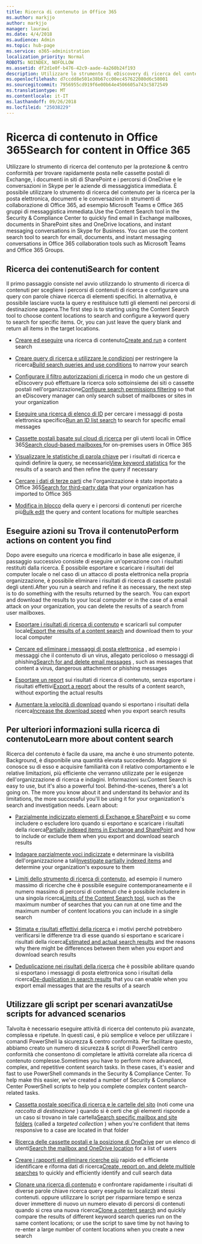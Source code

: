```yaml
---
title: Ricerca di contenuto in Office 365
ms.author: markjjo
author: markjjo
manager: laurawi
ms.date: 4/4/2018
ms.audience: Admin
ms.topic: hub-page
ms.service: o365-administration
localization_priority: Normal
ROBOTS: NOINDEX, NOFOLLOW
ms.assetid: df2d1e0f-b476-42c9-aade-4a260b24f193
description: Utilizzare lo strumento di eDiscovery di ricerca del contenuto in Office 365 Security &amp; centro conformità per trovare rapidamente posta nelle cassette postali di Exchange, i documenti in siti di SharePoint e i percorsi di OneDrive e le conversazioni in Skype per le aziende di messaggistica immediata.
ms.openlocfilehash: d7ccdd8e501e38b67cc00ec457622080d6c58001
ms.sourcegitcommit: 7956955cd919f6e00b64e4506605a743c5872549
ms.translationtype: MT
ms.contentlocale: it-IT
ms.lasthandoff: 09/26/2018
ms.locfileid: "25038229"
---
```

# <a name="search-for-content-in-office-365"></a><span data-ttu-id="e2e55-103">Ricerca di contenuto in Office 365</span><span class="sxs-lookup"><span data-stu-id="e2e55-103">Search for content in Office 365</span></span>

<span data-ttu-id="e2e55-p101">Utilizzare lo strumento di ricerca del contenuto per la protezione &amp; centro conformità per trovare rapidamente posta nelle cassette postali di Exchange, i documenti in siti di SharePoint e i percorsi di OneDrive e le conversazioni in Skype per le aziende di messaggistica immediata. È possibile utilizzare lo strumento di ricerca del contenuto per la ricerca per la posta elettronica, documenti e le conversazioni in strumenti di collaborazione di Office 365, ad esempio Microsoft Teams e Office 365 gruppi di messaggistica immediata.</span><span class="sxs-lookup"><span data-stu-id="e2e55-p101">Use the Content Search tool in the Security &amp; Compliance Center to quickly find email in Exchange mailboxes, documents in SharePoint sites and OneDrive locations, and instant messaging conversations in Skype for Business. You can use the content search tool to search for email, documents, and instant messaging conversations in Office 365 collaboration tools such as Microsoft Teams and Office 365 Groups.</span></span>
  
## <a name="search-for-content"></a><span data-ttu-id="e2e55-106">Ricerca dei contenuti</span><span class="sxs-lookup"><span data-stu-id="e2e55-106">Search for content</span></span>

<span data-ttu-id="e2e55-p102">Il primo passaggio consiste nel avvio utilizzando lo strumento di ricerca di contenuti per scegliere i percorsi di contenuti di ricerca e configurare una query con parole chiave ricerca di elementi specifici. In alternativa, è possibile lasciare vuota la query e restituisce tutti gli elementi nei percorsi di destinazione appena.</span><span class="sxs-lookup"><span data-stu-id="e2e55-p102">The first step is to starting using the Content Search tool to choose content locations to search and configure a keyword query to search for specific items. Or, you can just leave the query blank and return all items in the target locations.</span></span>
  
- <span data-ttu-id="e2e55-109">[Creare ed eseguire](content-search.md) una ricerca di contenuto</span><span class="sxs-lookup"><span data-stu-id="e2e55-109">[Create and run](content-search.md) a content search</span></span> 
    
- <span data-ttu-id="e2e55-110">[Creare query di ricerca e utilizzare le condizioni](keyword-queries-and-search-conditions.md) per restringere la ricerca</span><span class="sxs-lookup"><span data-stu-id="e2e55-110">[Build search queries and use conditions](keyword-queries-and-search-conditions.md) to narrow your search</span></span> 
    
- <span data-ttu-id="e2e55-111">[Configurare il filtro autorizzazioni di ricerca](permissions-filtering-for-content-search.md) in modo che un gestore di eDiscovery può effettuare la ricerca solo sottoinsieme dei siti o cassette postali nell'organizzazione</span><span class="sxs-lookup"><span data-stu-id="e2e55-111">[Configure search permissions filtering](permissions-filtering-for-content-search.md) so that an eDiscovery manager can only search subset of mailboxes or sites in your organization</span></span> 
    
- <span data-ttu-id="e2e55-112">[Eseguire una ricerca di elenco di ID](csv-file-for-an-id-list-content-search.md) per cercare i messaggi di posta elettronica specifico</span><span class="sxs-lookup"><span data-stu-id="e2e55-112">[Run an ID list search](csv-file-for-an-id-list-content-search.md) to search for specific email messages</span></span> 
    
- <span data-ttu-id="e2e55-113">[Cassette postali basate sul cloud di ricerca](search-cloud-based-mailboxes-for-on-premises-users.md) per gli utenti locali in Office 365</span><span class="sxs-lookup"><span data-stu-id="e2e55-113">[Search cloud-based mailboxes ](search-cloud-based-mailboxes-for-on-premises-users.md) for on-premises users in Office 365</span></span>

- <span data-ttu-id="e2e55-114">[Visualizzare le statistiche di parola chiave](view-keyword-statistics-for-content-search.md) per i risultati di ricerca e quindi definire la query, se necessario</span><span class="sxs-lookup"><span data-stu-id="e2e55-114">[View keyword statistics](view-keyword-statistics-for-content-search.md) for the results of a search and then refine the query if necessary</span></span> 
    
- <span data-ttu-id="e2e55-115">[Cercare i dati di terze parti](use-content-search-to-search-third-party-data-that-was-imported.md) che l'organizzazione è stato importato a Office 365</span><span class="sxs-lookup"><span data-stu-id="e2e55-115">[Search for third-party data](use-content-search-to-search-third-party-data-that-was-imported.md) that your organization has imported to Office 365</span></span> 
    
- <span data-ttu-id="e2e55-116">[Modifica in blocco](bulk-edit-content-searches.md) della query e i percorsi di contenuti per ricerche più</span><span class="sxs-lookup"><span data-stu-id="e2e55-116">[Bulk edit](bulk-edit-content-searches.md) the query and content locations for multiple searches</span></span> 
    
## <a name="perform-actions-on-content-you-find"></a><span data-ttu-id="e2e55-117">Eseguire azioni su Trova il contenuto</span><span class="sxs-lookup"><span data-stu-id="e2e55-117">Perform actions on content you find</span></span>

<span data-ttu-id="e2e55-p103">Dopo avere eseguito una ricerca e modificarlo in base alle esigenze, il passaggio successivo consiste di eseguire un'operazione con i risultati restituiti dalla ricerca. È possibile esportare e scaricare i risultati del computer locale o nel caso di un attacco di posta elettronica nella propria organizzazione, è possibile eliminare i risultati di ricerca di cassette postali degli utenti.</span><span class="sxs-lookup"><span data-stu-id="e2e55-p103">After you run a search and refine it as necessary, the next step is to do something with the results returned by the search. You can export and download the results to your local computer or in the case of a email attack on your organization, you can delete the results of a search from user mailboxes.</span></span>
  
- <span data-ttu-id="e2e55-120">[Esportare i risultati di ricerca di contenuto](export-search-results.md) e scaricarli sul computer locale</span><span class="sxs-lookup"><span data-stu-id="e2e55-120">[Export the results of a content search](export-search-results.md) and download them to your local computer</span></span> 
    
- <span data-ttu-id="e2e55-121">[Cercare ed eliminare i messaggi di posta elettronica](search-for-and-delete-messages-in-your-organization.md) , ad esempio i messaggi che il contenuto di un virus, allegato pericoloso o messaggi di phishing</span><span class="sxs-lookup"><span data-stu-id="e2e55-121">[Search for and delete email messages](search-for-and-delete-messages-in-your-organization.md) , such as messages that content a virus, dangerous attachment or phishing messages</span></span> 
    
- <span data-ttu-id="e2e55-122">[Esportare un report](export-a-content-search-report.md) sui risultati di ricerca di contenuto, senza esportare i risultati effettivi</span><span class="sxs-lookup"><span data-stu-id="e2e55-122">[Export a report](export-a-content-search-report.md) about the results of a content search, without exporting the actual results</span></span> 
    
- <span data-ttu-id="e2e55-123">[Aumentare la velocità di download](increase-download-speeds-when-exporting-ediscovery-results.md) quando si esportano i risultati della ricerca</span><span class="sxs-lookup"><span data-stu-id="e2e55-123">[Increase the download speed](increase-download-speeds-when-exporting-ediscovery-results.md) when you export search results</span></span> 
    
## <a name="learn-more-about-content-search"></a><span data-ttu-id="e2e55-124">Per ulteriori informazioni sulla ricerca di contenuto</span><span class="sxs-lookup"><span data-stu-id="e2e55-124">Learn more about content search</span></span>

<span data-ttu-id="e2e55-p104">Ricerca del contenuto è facile da usare, ma anche è uno strumento potente. Background, è disponibile una quantità elevata succedendo. Maggiore si conosce su di esso e acquisire familiarità con il relativo comportamento e le relative limitazioni, più efficiente che verranno utilizzate per le esigenze dell'organizzazione di ricerca e indagini. Informazioni su:</span><span class="sxs-lookup"><span data-stu-id="e2e55-p104">Content Search is easy to use, but it's also a powerful tool. Behind-the-scenes, there's a lot going on. The more you know about it and understand its behavior and its limitations, the more successful you'll be using it for your organization's search and investigation needs. Learn about:</span></span>
  
- <span data-ttu-id="e2e55-129">[Parzialmente indicizzato elementi di Exchange e SharePoint](partially-indexed-items-in-content-search.md) e su come includere o escludere loro quando si esportano e scaricare i risultati della ricerca</span><span class="sxs-lookup"><span data-stu-id="e2e55-129">[Partially indexed items in Exchange and SharePoint](partially-indexed-items-in-content-search.md) and how to include or exclude them when you export and download search results</span></span> 
    
- <span data-ttu-id="e2e55-130">[Indagare parzialmente voci indicizzate](investigating-partially-indexed-items-in-ediscovery.md) e determinare la visibilità dell'organizzazione a tali</span><span class="sxs-lookup"><span data-stu-id="e2e55-130">[Investigate partially indexed items](investigating-partially-indexed-items-in-ediscovery.md) and determine your organization's exposure to them</span></span> 
    
- <span data-ttu-id="e2e55-131">[Limiti dello strumento di ricerca di contenuto](limits-for-content-search.md), ad esempio il numero massimo di ricerche che è possibile eseguire contemporaneamente e il numero massimo di percorsi di contenuti che è possibile includere in una singola ricerca</span><span class="sxs-lookup"><span data-stu-id="e2e55-131">[Limits of the Content Search tool](limits-for-content-search.md), such as the maximum number of searches that you can run at one time and the maximum number of content locations you can include in a single search</span></span> 
    
- <span data-ttu-id="e2e55-132">[Stimata e risultati effettivi della ricerca](differences-between-estimated-and-actual-ediscovery-search-results.md) e i motivi perché potrebbero verificarsi le differenze tra di esse quando si esportano e scaricare i risultati della ricerca</span><span class="sxs-lookup"><span data-stu-id="e2e55-132">[Estimated and actual search results](differences-between-estimated-and-actual-ediscovery-search-results.md) and the reasons why there might be differences between them when you export and download search results</span></span> 
    
- <span data-ttu-id="e2e55-133">[Deduplicazione nei risultati della ricerca](de-duplication-in-ediscovery-search-results.md) che è possibile abilitare quando si esportano i messaggi di posta elettronica sono i risultati della ricerca</span><span class="sxs-lookup"><span data-stu-id="e2e55-133">[De-duplication in search results](de-duplication-in-ediscovery-search-results.md) that you can enable when you export email messages that are the results of a search</span></span> 
    
## <a name="use-scripts-for-advanced-scenarios"></a><span data-ttu-id="e2e55-134">Utilizzare gli script per scenari avanzati</span><span class="sxs-lookup"><span data-stu-id="e2e55-134">Use scripts for advanced scenarios</span></span>

<span data-ttu-id="e2e55-p105">Talvolta è necessario eseguire attività di ricerca del contenuto più avanzate, complessa e ripetute. In questi casi, è più semplice e veloce per utilizzare i comandi PowerShell la sicurezza &amp; centro conformità. Per facilitare questo, abbiamo creato un numero di sicurezza &amp; script di PowerShell centro conformità che consentono di completare le attività correlate alla ricerca di contenuto complesse.</span><span class="sxs-lookup"><span data-stu-id="e2e55-p105">Sometimes you have to perform more advanced, complex, and repetitive content search tasks. In these cases, it's easier and fast to use PowerShell commands in the Security &amp; Compliance Center. To help make this easier, we've created a number of Security &amp; Compliance Center PowerShell scripts to help you complete complex content search-related tasks.</span></span>
  
- <span data-ttu-id="e2e55-138">[Cassetta postale specifica di ricerca e le cartelle del sito](use-content-search-for-targeted-collections.md) (noti come una *raccolta di destinazione* ) quando si è certi che gli elementi risponde a un caso si trovano in tale cartella</span><span class="sxs-lookup"><span data-stu-id="e2e55-138">[Search specific mailbox and site folders](use-content-search-for-targeted-collections.md) (called a  *targeted collection*  ) when you're confident that items responsive to a case are located in that folder</span></span> 
    
- <span data-ttu-id="e2e55-139">[Ricerca delle cassette postali e la posizione di OneDrive](search-the-mailbox-and-onedrive-for-business-for-a-list-of-users.md) per un elenco di utenti</span><span class="sxs-lookup"><span data-stu-id="e2e55-139">[Search the mailbox and OneDrive location](search-the-mailbox-and-onedrive-for-business-for-a-list-of-users.md) for a list of users</span></span> 
    
- <span data-ttu-id="e2e55-140">[Creare i rapporti ed eliminare ricerche più](create-report-on-and-delete-multiple-content-searches.md) rapido ed efficiente identificare e riforma dati di ricerca</span><span class="sxs-lookup"><span data-stu-id="e2e55-140">[Create, report on, and delete multiple searches](create-report-on-and-delete-multiple-content-searches.md) to quickly and efficiently identify and cull search data</span></span> 
    
- <span data-ttu-id="e2e55-141">[Clonare una ricerca di contenuto](clone-a-content-search.md) e confrontare rapidamente i risultati di diverse parole chiave ricerca query eseguite su localizzati stessi contenuti. oppure utilizzare lo script per risparmiare tempo e senza dover immettere di nuovo un numero elevato di percorsi di contenuti quando si crea una nuova ricerca</span><span class="sxs-lookup"><span data-stu-id="e2e55-141">[Clone a content search](clone-a-content-search.md) and quickly compare the results of different keyword search queries run on the same content locations; or use the script to save time by not having to re-enter a large number of content locations when you create a new search</span></span> 
    

